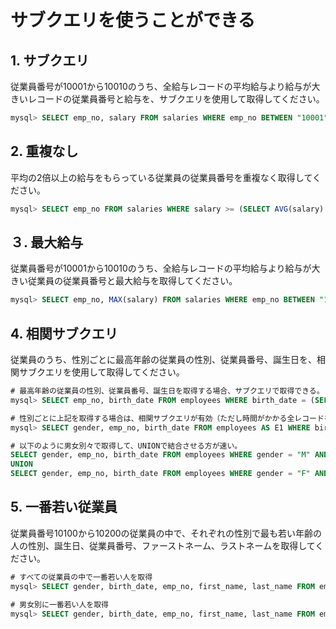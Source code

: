 # サブクエリを使うことができる

## 1. サブクエリ

従業員番号が10001から10010のうち、全給与レコードの平均給与より給与が大きいレコードの従業員番号と給与を、サブクエリを使用して取得してください。

```sql
mysql> SELECT emp_no, salary FROM salaries WHERE emp_no BETWEEN "10001" AND "10010" AND salary >= (SELECT AVG(salary) FROM salaries);
```

## 2. 重複なし

平均の2倍以上の給与をもらっている従業員の従業員番号を重複なく取得してください。

```sql
mysql> SELECT emp_no FROM salaries WHERE salary >= (SELECT AVG(salary) FROM salaries) * 2 GROUP BY emp_no;
```

## ３. 最大給与

従業員番号が10001から10010のうち、全給与レコードの平均給与より給与が大きい従業員の従業員番号と最大給与を取得してください。

```sql
mysql> SELECT emp_no, MAX(salary) FROM salaries WHERE emp_no BETWEEN "10001" AND "10010" AND salary >= (SELECT AVG(salary) FROM salaries) GROUP BY emp_no;
```

## 4. 相関サブクエリ

従業員のうち、性別ごとに最高年齢の従業員の性別、従業員番号、誕生日を、相関サブクエリを使用して取得してください。

```sql
# 最高年齢の従業員の性別、従業員番号、誕生日を取得する場合、サブクエリで取得できる。
mysql> SELECT emp_no, birth_date FROM employees WHERE birth_date = (SELECT MIN(birth_date) FROM employees);

# 性別ごとに上記を取得する場合は、相関サブクエリが有効（ただし時間がかかる全レコードを1件ずつ条件に一致するかを探すため）
mysql> SELECT gender, emp_no, birth_date FROM employees AS E1 WHERE birth_date = (SELECT MIN(birth_date) FROM employees AS E2 WHERE E1.gender = E2.gender);

# 以下のように男女別々で取得して、UNIONで結合させる方が速い。
SELECT gender, emp_no, birth_date FROM employees WHERE gender = "M" AND birth_date = (SELECT MIN(birth_date) FROM employees WHERE gender = "M")
UNION
SELECT gender, emp_no, birth_date FROM employees WHERE gender = "F" AND birth_date = (SELECT MIN(birth_date) FROM employees WHERE gender = "F");
```

## 5. 一番若い従業員

従業員番号10100から10200の従業員の中で、それぞれの性別で最も若い年齢の人の性別、誕生日、従業員番号、ファーストネーム、ラストネームを取得してください。

```sql
# すべての従業員の中で一番若い人を取得
mysql> SELECT gender, birth_date, emp_no, first_name, last_name FROM employees WHERE emp_no BETWEEN "10100" AND "10200" AND birth_date = (SELECT MIN(birth_date) FROM employees WHERE emp_no BETWEEN "10100" AND "10200");

# 男女別に一番若い人を取得
mysql> SELECT gender, birth_date, emp_no, first_name, last_name FROM employees AS E1 WHERE emp_no BETWEEN "10100" AND "10200" AND birth_date = (SELECT MIN(birth_date) FROM employees AS E2 WHERE emp_no BETWEEN "10100" AND "10200" AND E1.gender = E2.gender);
```

